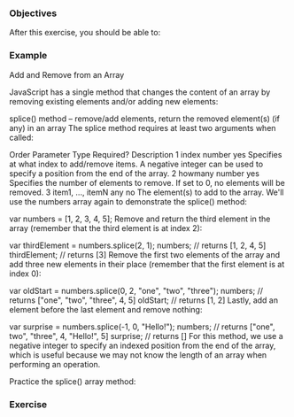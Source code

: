 <!--{ ids:[], language:'JavaScript', type:'workshop', order: 20, name:'Logical Operators', description:'List the logical operators and explain what they do.' }-->

### Objectives

After this exercise, you should be able to:



### Example

Add and Remove from an Array

JavaScript has a single method that changes the content of an array by removing existing elements and/or adding new elements:

splice() method – remove/add elements, return the removed element(s) (if any) in an array
The splice method requires at least two arguments when called:

Order	Parameter	Type	Required?	Description
1	index	number	yes	Specifies at what index to add/remove items. A negative integer can be used to specify a position from the end of the array.
2	howmany	number	yes	Specifies the number of elements to remove. If set to 0, no elements will be removed.
3	item1, ..., itemN	any	no	The element(s) to add to the array.
We'll use the numbers array again to demonstrate the splice() method:

var numbers = [1, 2, 3, 4, 5];
Remove and return the third element in the array (remember that the third element is at index 2):

var thirdElement = numbers.splice(2, 1);
numbers;      // returns [1, 2, 4, 5]
thirdElement; // returns [3]
Remove the first two elements of the array and add three new elements in their place (remember that the first element is at index 0):

var oldStart = numbers.splice(0, 2, "one", "two", "three");
numbers;     // returns ["one", "two", "three", 4, 5]
oldStart;    // returns [1, 2]
Lastly, add an element before the last element and remove nothing:

var surprise = numbers.splice(-1, 0, "Hello!");
numbers;     // returns ["one", two", "three", 4, "Hello!", 5]
surprise;    // returns []
For this method, we use a negative integer to specify an indexed position from the end of the array, which is useful because we may not know the length of an array when performing an operation.

Practice the splice() array method:

### Exercise

